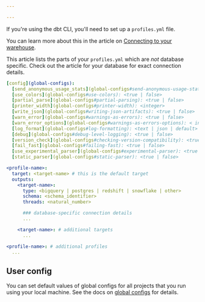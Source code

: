 ```yaml
---

---
```


If you're using the dbt CLI, you'll need to set up a `profiles.yml` file.

You can learn more about this in the article on [Connecting to your warehouse](/docs/get-started/connection-profiles).

This article lists the parts of your `profiles.yml` which are _not_ database specific. Check out the article for your database for exact connection details.

<File name='profiles.yml'>

```yml
[config](global-configs):
  [send_anonymous_usage_stats](global-configs#send-anonymous-usage-stats): <true | false>
  [use_colors](global-configs#use-colors): <true | false>
  [partial_parse](global-configs#partial-parsing): <true | false>
  [printer_width](global-configs#printer-width): <integer>
  [write_json](global-configs#writing-json-artifacts): <true | false>
  [warn_error](global-configs#warnings-as-errors): <true | false>
  [warn_error_options](global-configs#warnings-as-errors-options): < include: all | include: [<error-name>] | include: all, exclude: [<error-name>] >
  [log_format](global-configs#log-formatting): <text | json | default>
  [debug](global-configs#debug-level-logging): <true | false>
  [version_check](global-configs#checking-version-compatibility): <true | false>
  [fail_fast](global-configs#failing-fast): <true | false>
  [use_experimental_parser](global-configs#experimental-parser): <true | false>
  [static_parser](global-configs#static-parser): <true | false>

<profile-name>:
  target: <target-name> # this is the default target
  outputs:
    <target-name>:
      type: <bigquery | postgres | redshift | snowflake | other>
      schema: <schema_identifier>
      threads: <natural_number>

      ### database-specific connection details
      ...

    <target-name>: # additional targets
      ...

<profile-name>: # additional profiles
  ...

```

</File>

## User config

You can set default values of global configs for all projects that you run using your local machine. See the docs on [global configs](global-configs) for details.

